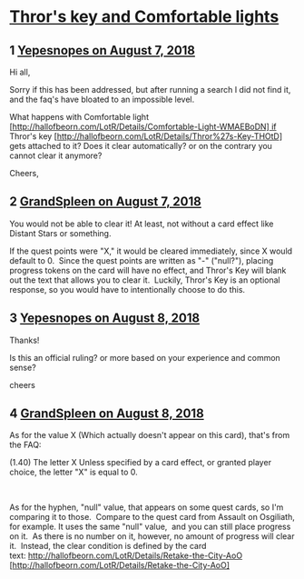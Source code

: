 # [Thror&#039;s key and Comfortable lights](https://community.fantasyflightgames.com/topic/280583-thrors-key-and-comfortable-lights/)

## 1 [Yepesnopes on August 7, 2018](https://community.fantasyflightgames.com/topic/280583-thrors-key-and-comfortable-lights/?do=findComment&comment=3432791)

Hi all,

Sorry if this has been addressed, but after running a search I did not find it, and the faq's have bloated to an impossible level.

What happens with Comfortable light [http://hallofbeorn.com/LotR/Details/Comfortable-Light-WMAEBoDN] if Thror's key [http://hallofbeorn.com/LotR/Details/Thror%27s-Key-THOtD] gets attached to it? Does it clear automatically? or on the contrary you cannot clear it anymore?

Cheers,

## 2 [GrandSpleen on August 7, 2018](https://community.fantasyflightgames.com/topic/280583-thrors-key-and-comfortable-lights/?do=findComment&comment=3432820)

You would not be able to clear it! At least, not without a card effect like Distant Stars or something.  

If the quest points were "X," it would be cleared immediately, since X would default to 0.  Since the quest points are written as "-" ("null?"), placing progress tokens on the card will have no effect, and Thror's Key will blank out the text that allows you to clear it.  Luckily, Thror's Key is an optional response, so you would have to intentionally choose to do this.

## 3 [Yepesnopes on August 8, 2018](https://community.fantasyflightgames.com/topic/280583-thrors-key-and-comfortable-lights/?do=findComment&comment=3433162)

Thanks!

Is this an official ruling? or more based on your experience and common sense?

cheers

## 4 [GrandSpleen on August 8, 2018](https://community.fantasyflightgames.com/topic/280583-thrors-key-and-comfortable-lights/?do=findComment&comment=3433235)

As for the value X (Which actually doesn't appear on this card), that's from the FAQ:

(1.40) The letter X
Unless specified by a card effect, or granted player
choice, the letter "X" is equal to 0.

 

As for the hyphen, "null" value, that appears on some quest cards, so I'm comparing it to those.  Compare to the quest card from Assault on Osgiliath, for example. It uses the same "null" value,  and you can still place progress on it.  As there is no number on it, however, no amount of progress will clear it.  Instead, the clear condition is defined by the card text: http://hallofbeorn.com/LotR/Details/Retake-the-City-AoO [http://hallofbeorn.com/LotR/Details/Retake-the-City-AoO]

